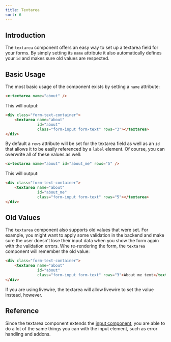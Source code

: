 ```yaml
---
title: Textarea
sort: 6
---
```


## Introduction

The `textarea` component offers an easy way to set up a textarea field for your forms.
By simply setting its `name` attribute it also automatically defines your `id` and makes
sure old values are respected.

## Basic Usage

The most basic usage of the component exists by setting a `name` attribute:

```html
<x-textarea name="about" />
```

This will output:

```html
<div class="form-text-container">
    <textarea name="about"
              id="about"
              class="form-input form-text" rows="3"></textarea>
</div>
```

By default a `rows` attribute will be set for the textarea field as well as an `id` that allows
it to be easily referenced by a `label` element. Of course, you can overwrite all of these
values as well:

```html
<x-textarea name="about" id="about_me" rows="5" />
```

This will output:

```html
<div class="form-text-container">
    <textarea name="about"
              id="about_me"
              class="form-input form-text" rows="5"></textarea>
</div>
```

## Old Values

The `textarea` component also supports old values that were set. For example, you
might want to apply some validation in the backend and make sure the user doesn't
lose their input data when you show the form again with the validation errors. Whe
re-rendering the form, the `textarea` component will remember the old value:

```html
<div class="form-text-container">
    <textarea name="about"
              id="about"
              class="form-input form-text" rows="3">About me text</textarea>
</div>
```

If you are using livewire, the textarea will allow livewire to set the value instead, however.

## Reference

Since the textarea component extends the [input component](/docs/laravel-form-errors/{version}/components/input), you are able
to do a lot of the same things you can with the input element, such as error handling and addons.
